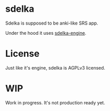 # sdelka

Sdelka is supposed to be anki-like SRS app.

Under the hood it uses [sdelka-engine](https://github.com/teawithsand/sdelka-engine).

# License
Just like it's engine, sdelka is AGPLv3 licensed.

# WIP
Work in progress. It's not production ready yet.